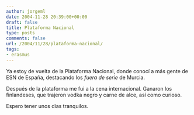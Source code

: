 ```yaml
---
author: jorgeml
date: 2004-11-28 20:39:00+00:00
draft: false
title: Plataforma Nacional
type: posts
comments: false
url: /2004/11/28/plataforma-nacional/
tags:
- erasmus
---
```


Ya estoy de vuelta de la Plataforma Nacional, donde conocí a más gente de ESN de España, destacando los _fuera de serie_ de Murcia.

Después de la plataforma me fui a la cena internacional. Ganaron los finlandeses, que trajeron vodka negro y carne de alce, así como curioso.

Espero tener unos días tranquilos.
